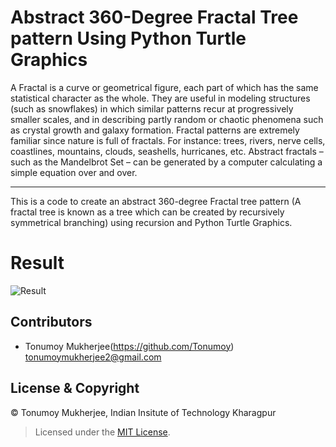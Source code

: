 # Abstract 360-Degree Fractal Tree pattern Using Python Turtle Graphics

A Fractal is a curve or geometrical figure, each part of which has the same statistical character as the whole. They are useful in modeling structures (such as snowflakes) in which similar patterns recur at progressively smaller scales, and in describing partly random or chaotic phenomena such as crystal growth and galaxy formation. Fractal patterns are extremely familiar since nature is full of fractals. For instance: trees, rivers, nerve cells, coastlines, mountains, clouds, seashells, hurricanes, etc. Abstract fractals – such as the Mandelbrot Set – can be generated by a computer calculating a simple equation over and over. 

***
This is a code to create an abstract 360-degree Fractal tree pattern (A fractal tree is known as a tree which can be created by recursively symmetrical branching) using recursion and Python Turtle Graphics.

# Result
![Result](https://github.com/Tonumoy/Fractal-Art/blob/master/RESULT.jpg?raw=true)

## Contributors
* Tonumoy Mukherjee(https://github.com/Tonumoy) tonumoymukherjee2@gmail.com

## License & Copyright
&#169; Tonumoy Mukherjee, Indian Insitute of Technology Kharagpur
> Licensed under the [MIT License](LICENSE).
